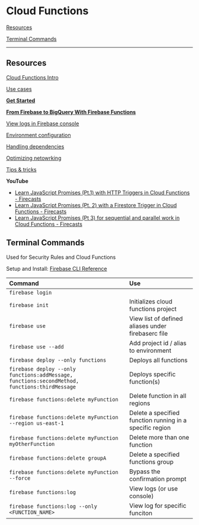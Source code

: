 # Cloud Functions

[Resources](#Resources)

[Terminal Commands](#Terminal-Commands)

---

## Resources

[Cloud Functions Intro](https://firebase.google.com/docs/functions/)

[Use cases](https://firebase.google.com/docs/functions/use-cases)

**[Get Started](https://firebase.google.com/docs/functions/get-started)**

**[From Firebase to BigQuery With Firebase Functions](https://blog.questionable.services/article/from-firestore-to-bigquery-firebase-functions/)**

[View logs in Firebase console](https://console.firebase.google.com/project/_/functions/logs?search=&severity=DEBUG)

[Environment configuration](https://firebase.google.com/docs/functions/config-env)

[Handling dependencies](https://firebase.google.com/docs/functions/handle-dependencies)

[Optimizing netowrking](https://firebase.google.com/docs/functions/networking)

[Tips & tricks](https://firebase.google.com/docs/functions/tips)

**YouTube**
- [Learn JavaScript Promises (Pt.1) with HTTP Triggers in Cloud Functions - Firecasts](https://www.youtube.com/watch?v=7IkUgCLr5oA&t)
- [Learn JavaScript Promises (Pt. 2) with a Firestore Trigger in Cloud Functions - Firecasts](https://www.youtube.com/watch?v=652XeeKNHSk&t)
- [Learn JavaScript Promises (Pt 3) for sequential and parallel work in Cloud Functions - Firecasts](https://www.youtube.com/watch?v=d9GrysWH1Lc)

## Terminal Commands
Used for Security Rules and Cloud Functions

Setup and Install: [Firebase CLI Reference](https://firebase.google.com/docs/cli/)

|Command|Use
|:---|:---|
| `firebase login`| 
| `firebase init`| Initializes cloud functions project
| `firebase use`| View list of defined aliases under firebaserc file
| `firebase use --add` | Add project id / alias to environment
| `firebase deploy --only functions` | Deploys all functions
| `firebase deploy --only functions:addMessage, functions:secondMethod, functions:thirdMessage` | Deploys specific function(s)
| `firebase functions:delete myFunction` | Delete function in all regions
| `firebase functions:delete myFunction --region us-east-1` |  Delete a specified function running in a specific region
|  `firebase functions:delete myFunction myOtherFunction` | Delete more than one function
|  `firebase functions:delete groupA` | Delete a specified functions group
|   `firebase functions:delete myFunction --force` | Bypass the confirmation prompt
| `firebase functions:log` | View logs (or use console)
| `firebase functions:log --only <FUNCTION_NAME>` | View log for specific funciton